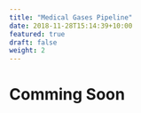 ```yaml
---
title: "Medical Gases Pipeline"
date: 2018-11-28T15:14:39+10:00
featured: true
draft: false
weight: 2
---
```


# Comming Soon
